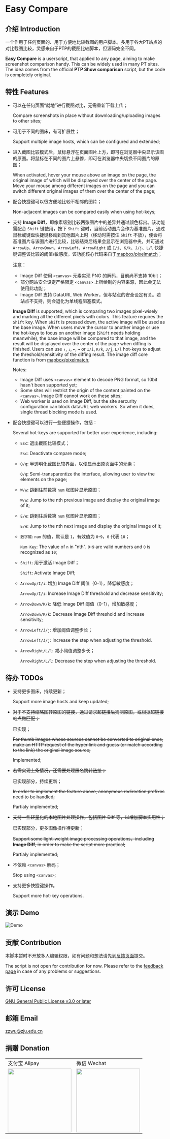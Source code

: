 # Easy Compare

## 介绍 Introduction

一个作用于任何页面的、用于方便地比较截图的用户脚本。多用于各大PT站点的对比截图比较，灵感来自于PTP的截图比较脚本，但源码完全不同。

**Easy Compare** is a userscript, that applied to any page, aiming to make screenshot comparison handy. This can be widely used in many PT sites. The idea comes from the official **PTP Show comparison** script, but the code is completely original.

## 特性 Features

- 可以在任何页面“就地”进行截图对比，无需重新下载上传；

    Compare screenshots in place without downloading/uploading images to other sites;

- 可用于不同的图床，有可扩展性；

    Support multiple image hosts, which can be configured and extended;

- 进入截图比较模式后，鼠标悬浮在页面图片上方，即可在浏览器中央显示该图的原图。将鼠标在不同的图片上悬停，即可在浏览器中央切换不同图片的原图；

    When activated, hover your mouse above an image on the page, the original image of which will be displayed over the center of the page. Move your mouse among different images on the page and you can switch different original images of them over the center of the page;

- 配合快捷键可以很方便地比较不相邻的图片；
  
    Non-adjacent images can be compared easily when using hot-keys;

- 支持 **Image Diff**，即像素级别比较两张图片中的差异并通过颜色标出。该功能需配合 `Shift` 键使用，按下 `Shift` 键时，当前活动图片会作为基准图片，通过鼠标或键盘快捷键移动到其他图片上时（移动时需按住 `Shift` 不放），便会将基准图片与该图片进行比较，比较结束后结果会显示在浏览器中央，并可通过 `ArrowUp`、`ArrowDown`、`ArrowLeft`、`ArrowRight` 或 `I/i`、`K/k`、`J/j`、`L/l` 快捷键调整该比较的阈值/敏感度。该功能核心代码来自于[mapbox/pixelmatch](https://github.com/mapbox/pixelmatch)；

    注意：
    - Image Diff 使用 `<canvas>` 元素实现 PNG 的解码，目前尚不支持 10bit；
    - 部分网站安全设定严格限定 `<canvas>` 上所绘制的内容来源，因此会无法使用此功能；
    - Image Diff 支持 DataURL Web Worker，但与站点的安全设定有关。若站点不支持，则会退化为单线程阻塞模式。
  
    **Image Diff** is supported, which is comparing two images pixel-wisely and marking all the different pixels with colors. This feature requires the `Shift` key. When `Shift` is pressed down, the active image will be used as the base image. When users move the cursor to another image or use the hot-keys to focus on another image (`Shift` needs holding meanwhile), the base image will be compared to that image, and the result will be displayed over the center of the page when diffing is finished. Users can use `↑`, `↓`, `←`, `→` or `I/i`, `K/k`, `J/j`, `L/l` hot-keys to adjust the threshold/sensitivity of the diffing result. The image diff core function is from [mapbox/pixelmatch](https://github.com/mapbox/pixelmatch);

    Notes:
    - Image Diff uses `<canvas>` element to decode PNG format, so 10bit hasn't been supported yet;
    - Some sites will restrict the origin of the content painted on the `<canvas>`. Image Diff cannot work on these sites;
    - Web worker is used on Image Diff, but the site sercurity configuration can block dataURL web workers. So when it does, single thread blocking mode is used.

- 配合快捷键可以进行一些便捷操作，包括：

    Several hot-keys are supported for better user experience, including:
  
  - `Esc`: 退出截图比较模式；

    `Esc`: Deactivate compare mode;
  
  - `Q/q`: 半透明化截图比较界面，以便显示出原页面中的元素；

    `Q/q`: Semi-transparentize the interface, allowing user to view the elements on the page;
  
  - `W/w`: 跳到往前数第 `num` 张图片显示原图；

    `W/w`: Jump to the nth previous image and display the original image of it;
  
  - `E/e`: 跳到往后数第 `num` 张图片显示原图；

    `E/e`: Jump to the nth next image and display the original image of it;
  
  - `数字键`: `num` 的值，默认是 `1`，有效值为 `0`-`9`，`0` 代表 `10`；
  
    `Num Key`: The value of `n` in "nth". `0`-`9` are valid numbers and `0` is recognized as `10`;
  
  - `Shift`: 用于激活 Image Diff；

    `Shift`: Activate Image Diff;
  
  - `ArrowUp/I/i`: 增加 Image Diff 阈值（0-1），降低敏感度；

    `ArrowUp/I/i`: Increase Image Diff threshold and decrease sensitivity;
  
  - `ArrowDown/K/k`: 降低 Image Diff 阈值（0-1），增加敏感度；

    `ArrowDown/K/k`: Decrease Image Diff threshold and increase sensitivity;
  
  - `ArrowLeft/J/j`: 增加阈值调整步长；

    `ArrowLeft/J/j`: Increase the step when adjusting the threshold.
  
  - `ArrowRight/L/l`: 减小阈值调整步长；

    `ArrowRight/L/l`: Decrease the step when adjusting the threshold.

## 待办 TODOs

- 支持更多图床，持续更新；

    Support more image hosts and keep updated;

- <s>对于不支持缩略图转原图的链接，通过请求超链接后猜测原图，或根据超链接站点做匹配；</s>
    
    已实现；

    <s>For thumb images whose sources cannot be converted to original ones, make an HTTP request of the hyper link and guess (or match according to the link) the original image source;</s> 
    
    Implemented;

- <s>若需实现上条情况，还需要处理匿名跳转链接；</s>

    已实现部分，持续更新；

    <s>In order to implement the feature above, anonymous redirection prefixes need to be handled;</s>

    Partialy implemented;

- <s>支持一些轻量化的本地图片处理操作，包括图片 Diff 等，以增加脚本实用性；</s>

    已实现部分，更多图像操作待更新；

    <s>Support some light-weight image processing operations，including **Image Diff**, in order to make the script more practical;</s>

    Partialy implemented;

- 不依赖 `<canvas>` 解码；
    
    Stop using `<canvas>`;

- 支持更多快捷键操作。

    Support more hot-key operations.

## 演示 Demo

   ![Demo](https://images2.imgbox.com/9f/8a/vmbJqkjb_o.gif)

## 贡献 Contribution

本脚本暂时不开放多人编辑权限，如有问题和想法请先到[反馈页面](https://greasyfork.org/zh-CN/scripts/397200-easy-compare/feedback)提交。

The script is not open for contribution for now. Please refer to the [feedback page](https://greasyfork.org/zh-CN/scripts/397200-easy-compare/feedback) in case of any problems or suggestions.

## 许可 License

[GNU General Public License v3.0 or later](https://spdx.org/licenses/GPL-3.0-or-later.html)

## 邮箱 Email

zzwu@zju.edu.cn

## 捐赠 Donation

<table><tbody><tr><td>支付宝 Alipay</td><td>微信 Wechat</td></tr>
<tr><td><img width="200" src="https://i.loli.net/2020/02/28/JPGgHc3UMwXedhv.jpg"></td><td><img width="200" src="https://i.loli.net/2020/03/02/qDQ9Xk8uCHwcaLZ.png"></td></tr></tbody></table>
